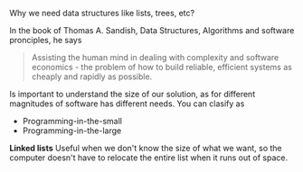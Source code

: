 Why we need data structures like lists, trees, etc?

In the book of Thomas A. Sandish, Data Structures, Algorithms and software pronciples, he says

> Assisting the human mind in dealing with complexity and software economics - the problem of how to build reliable, efficient systems as cheaply and rapidly as possible.

Is important to understand the size of our solution, as for different magnitudes of software has different needs. You can clasify as 
- Programming-in-the-small
- Programming-in-the-large

**Linked lists**
Useful when we don't know the size of what we want, so the computer doesn't have to relocate the entire list when it runs out of space.

